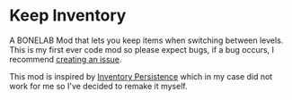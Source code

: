 # Keep Inventory
A BONELAB Mod that lets you keep items when switching between levels. This is my first ever code mod so please expect bugs, if a bug occurs, I recommend [creating an issue](https://github.com/HAHOOS/KeepInventory/issues).

This mod is inspired by [Inventory Persistence](https://thunderstore.io/c/bonelab/p/SilverWare/InventoryPersistence/) which in my case did not work for me so I've decided to remake it myself.
